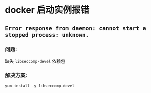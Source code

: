 # docker 启动实例报错
##  ``Error response from daemon: cannot start a stopped process: unknown.``
### 问题:
缺失 ``libseccomp-devel`` 依赖包
### 解决方案:
```
yum install -y libseccomp-devel
```


